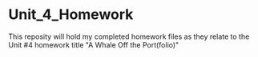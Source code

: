 # Unit_4_Homework
This reposity will hold my completed homework files as they relate to the Unit #4 homework title "A Whale Off the Port(folio)"

